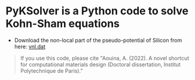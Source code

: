 # PyKSolver is a Python code to solve Kohn-Sham equations 
- Download the non-local part of the pseudo-potential of Silicon from here: [vnl.dat](https://zenodo.org/record/7661254/files/vnl.tar.gz?download=1) 


> If you use this code, please cite "Aouina, A. (2022). A novel shortcut for computational materials design (Doctoral dissertation, Institut Polytechnique de Paris)." 
